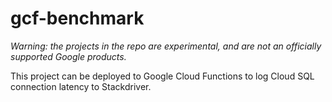 # gcf-benchmark

_Warning: the projects in the repo are experimental, and are not an officially supported Google products._

This project can be deployed to Google Cloud Functions to log Cloud SQL connection latency to Stackdriver. 